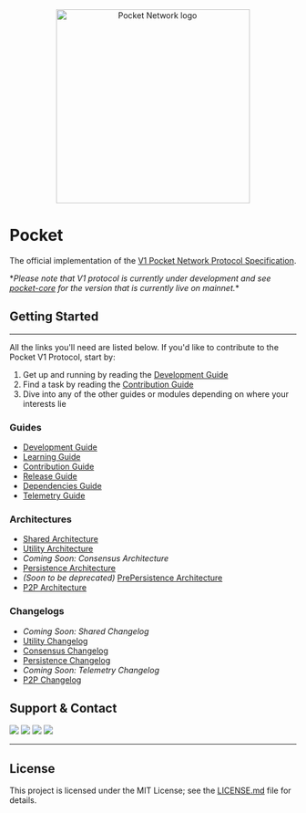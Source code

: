 <div align="center">
  <a href="https://www.pokt.network">
    <img src="https://user-images.githubusercontent.com/2219004/151564884-212c0e40-3bfa-412e-a341-edb54b5f1498.jpeg" alt="Pocket Network logo" width="340"/>
  </a>
</div>

# Pocket

The official implementation of the [V1 Pocket Network Protocol Specification](https://github.com/pokt-network/pocket-network-protocol).

\*_Please note that V1 protocol is currently under development and see [pocket-core](https://github.com/pokt-network/pocket-core) for the version that is currently live on mainnet._\*

## Getting Started

---

All the links you'll need are listed below. If you'd like to contribute to the Pocket V1 Protocol, start by:

1. Get up and running by reading the [Development Guide](docs/development/README.md)
2. Find a task by reading the [Contribution Guide](docs/contributing/CONTRIBUTING.md)
3. Dive into any of the other guides or modules depending on where your interests lie

<!--
  The list of documents below was created by manually curating the output of the following command:
    $ find .. -name "*.md" | grep -v -e "vendor" -e "prototype" -e "SUMMARY.md" -e "TASTE.md"
-->

### Guides

- [Development Guide](docs/development/README.md)
- [Learning Guide](docs/learning/README.md)
- [Contribution Guide](docs/contributing/CONTRIBUTING.md)
- [Release Guide](docs/build/README.md)
- [Dependencies Guide](docs/deps/README.md)
- [Telemetry Guide](shared/telemetry/README.md)

### Architectures

- [Shared Architecture](shared/README.md)
- [Utility Architecture](utility/doc/README.md)
- _Coming Soon: Consensus Architecture_
- [Persistence Architecture](persistence/README.md)
- _(Soon to be deprecated)_ [PrePersistence Architecture](persistence/pre_persistence/README.md)
- [P2P Architecture](p2p/README.md)

### Changelogs

- _Coming Soon: Shared Changelog_
- [Utility Changelog](utility/doc/CHANGELOG.md)
- [Consensus Changelog](consensus/CHANGELOG.md)
- [Persistence Changelog](persistence/CHANGELOG.md)
- _Coming Soon: Telemetry Changelog_
- [P2P Changelog](p2p/CHANGELOG.md)

## Support & Contact

<div>
  <a href="https://twitter.com/poktnetwork"><img src="https://img.shields.io/twitter/url/http/shields.io.svg?style=social"></a>
  <a href="https://t.me/POKTnetwork"><img src="https://img.shields.io/badge/Telegram-blue.svg"></a>
  <a href="https://www.facebook.com/POKTnetwork" ><img src="https://img.shields.io/badge/Facebook-red.svg"></a>
  <a href="https://research.pokt.network"><img src="https://img.shields.io/discourse/https/research.pokt.network/posts.svg"></a>
</div>

---

## License

This project is licensed under the MIT License; see the [LICENSE.md](LICENSE.md) file for details.
